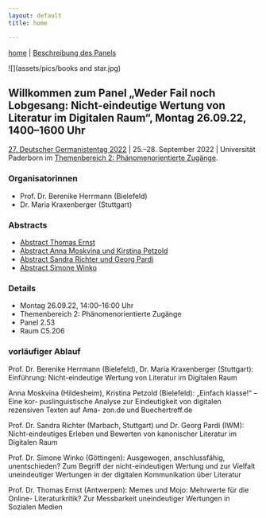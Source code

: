 ```yaml
---
layout: default
title: home

---
```


[home](index.md) | [Beschreibung des Panels](beschreibung.md)

![](assets/pics/books and star.jpg)

## Willkommen zum Panel „Weder Fail noch Lobgesang: Nicht-eindeutige Wertung von Literatur im Digitalen Raum“, Montag 26.09.22, 1400–1600 Uhr
[27. Deutscher Germanistentag 2022](https://express.converia.de/frontend/index.php?folder_id=4175&page_id=) | 25.–28. September 2022 | Universität Paderborn im [Themenbereich 2: Phänomenorientierte Zugänge](https://express.converia.de/frontend/index.php?page_id=23733).

### Organisatorinnen
- Prof. Dr. Berenike Herrmann (Bielefeld)
- Dr. Maria Kraxenberger (Stuttgart)


### Abstracts

- [Abstract Thomas Ernst](abstract_ernst.md)
- [Abstract Anna Moskvina und Kirstina Petzold](abstract_moskvina_petzold.md)
- [Abstract Sandra Richter und Georg Pardi](abstract_richter_pardi.md)
- [Abstract Simone Winko](abstract_winko.md)


### Details
- Montag 26.09.22, 14:00–16:00 Uhr
- Themenbereich 2: Phänomenorientierte Zugänge 
- Panel 2.53 
- Raum C5.206


### vorläufiger Ablauf

Prof. Dr. Berenike Herrmann (Bielefeld), Dr. Maria Kraxenberger (Stuttgart): Einführung:
Nicht-eindeutige Wertung von Literatur im Digitalen Raum

Anna Moskvina (Hildesheim), Kristina Petzold (Bielefeld): „Einfach klasse!“ – Eine kor-
puslinguistische Analyse zur Eindeutigkeit von digitalen rezensiven Texten auf Ama-
zon.de und Buechertreff.de

Prof. Dr. Sandra Richter (Marbach, Stuttgart) und Dr. Georg Pardi (IWM): Nicht-eindeutiges Erleben und Bewerten von kanonischer Literatur im Digitalen Raum

Prof. Dr. Simone Winko (Göttingen): Ausgewogen, anschlussfähig, unentschieden? Zum
Begriff der nicht-eindeutigen Wertung und zur Vielfalt uneindeutiger Wertungen in
der digitalen Kommunikation über Literatur

Prof. Dr. Thomas Ernst (Antwerpen): Memes und Mojo: Mehrwerte für die Online-
Literaturkritik? Zur Messbarkeit uneindeutiger Wertungen in Sozialen Medien

